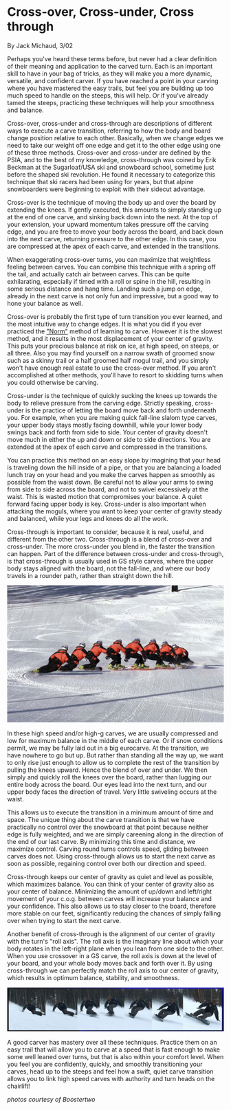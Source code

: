 # Cross-over, Cross-under, Cross through

By Jack Michaud, 3/02

Perhaps you've heard these terms before, but never had a clear definition of their meaning and application to the carved turn. Each is an important skill to have in your bag of tricks, as they will make you a more dynamic, versatile, and confident carver. If you have reached a point in your carving where you have mastered the easy trails, but feel you are building up too much speed to handle on the steeps, this will help. Or if you've already tamed the steeps, practicing these techniques will help your smoothness and balance.

Cross-over, cross-under and cross-through are descriptions of different ways to execute a carve transition, referring to how the body and board change position relative to each other. Basically, when we change edges we need to take our weight off one edge and get it to the other edge using one of these three methods. Cross-over and cross-under are defined by the PSIA, and to the best of my knowledge, cross-through was coined by Erik Beckman at the Sugarloaf/USA ski and snowboard school, sometime just before the shaped ski revolution. He found it necessary to categorize this technique that ski racers had been using for years, but that alpine snowboarders were beginning to exploit with their sidecut advantage.

Cross-over is the technique of moving the body up and over the board by extending the knees. If gently executed, this amounts to simply standing up at the end of one carve, and sinking back down into the next. At the top of your extension, your upward momentum takes pressure off the carving edge, and you are free to move your body across the board, and back down into the next carve, returning pressure to the other edge. In this case, you are compressed at the apex of each carve, and extended in the transitions.

When exaggerating cross-over turns, you can maximize that weightless feeling between carves. You can combine this technique with a spring off the tail, and actually catch air between carves. This can be quite exhilarating, especially if timed with a roll or spine in the hill, resulting in some serious distance and hang time. Landing such a jump on edge, already in the next carve is not only fun and impressive, but a good way to hone your balance as well.

Cross-over is probably the first type of turn transition you ever learned, and the most intuitive way to change edges. It is what you did if you ever practiced the ["Norm"](/articles/norm-part-1/article.md) method of learning to carve. However it is the slowest method, and it results in the most displacement of your center of gravity. This puts your precious balance at risk on ice, at high speed, on steeps, or all three. Also you may find yourself on a narrow swath of groomed snow such as a skinny trail or a half groomed half mogul trail, and you simply won't have enough real estate to use the cross-over method. If you aren't accomplished at other methods, you'll have to resort to skidding turns when you could otherwise be carving.

Cross-under is the technique of quickly sucking the knees up towards the body to relieve pressure from the carving edge. Strictly speaking, cross-under is the practice of letting the board move back and forth underneath you. For example, when you are making quick fall-line slalom type carves, your upper body stays mostly facing downhill, while your lower body swings back and forth from side to side. Your center of gravity doesn't move much in either the up and down or side to side directions. You are extended at the apex of each carve and compressed in the transitions.

You can practice this method on an easy slope by imagining that your head is traveling down the hill inside of a pipe, or that you are balancing a loaded lunch tray on your head and you make the carves happen as smoothly as possible from the waist down. Be careful not to allow your arms to swing from side to side across the board, and not to swivel excessively at the waist. This is wasted motion that compromises your balance. A quiet forward facing upper body is key. Cross-under is also important when attacking the moguls, where you want to keep your center of gravity steady and balanced, while your legs and knees do all the work.

Cross-through is important to consider, because it is real, useful, and different from the other two. Cross-through is a blend of cross-over and cross-under. The more cross-under you blend in, the faster the transition can happen. Part of the difference between cross-under and cross-through, is that cross-through is usually used in GS style carves, where the upper body stays aligned with the board, not the fall-line, and where our body travels in a rounder path, rather than straight down the hill.

![snowboarder carving sequence](assets/1.png)

In these high speed and/or high-g carves, we are usually compressed and low for maximum balance in the middle of each carve. Or if snow conditions permit, we may be fully laid out in a big eurocarve. At the transition, we have nowhere to go but up. But rather than standing all the way up, we want to only rise just enough to allow us to complete the rest of the transition by pulling the knees upward. Hence the blend of over and under. We then simply and quickly roll the knees over the board, rather than lugging our entire body across the board. Our eyes lead into the next turn, and our upper body faces the direction of travel. Very little swiveling occurs at the waist.

This allows us to execute the transition in a minimum amount of time and space. The unique thing about the carve transition is that we have practically no control over the snowboard at that point because neither edge is fully weighted, and we are simply careening along in the direction of the end of our last carve. By minimizing this time and distance, we maximize control. Carving round turns controls speed, gliding between carves does not. Using cross-through allows us to start the next carve as soon as possible, regaining control over both our direction and speed.

Cross-through keeps our center of gravity as quiet and level as possible, which maximizes balance. You can think of your center of gravity also as your center of balance. Minimizing the amount of up/down and left/right movement of your c.o.g. between carves will increase your balance and your confidence. This also allows us to stay closer to the board, therefore more stable on our feet, significantly reducing the chances of simply falling over when trying to start the next carve.

Another benefit of cross-through is the alignment of our center of gravity with the turn's "roll axis". The roll axis is the imaginary line about which your body rotates in the left-right plane when you lean from one side to the other. When you use crossover in a GS carve, the roll axis is down at the level of your board, and your whole body moves back and forth over it. By using cross-through we can perfectly match the roll axis to our center of gravity, which results in optimum balance, stability, and smoothness.

![snowboarder carving sequence](assets/2.png)

A good carver has mastery over all these techniques. Practice them on an easy trail that will allow you to carve at a speed that is fast enough to make some well leaned over turns, but that is also within your comfort level. When you feel you are confidently, quickly, and smoothly transitioning your carves, head up to the steeps and feel how a swift, quiet carve transition allows you to link high speed carves with authority and turn heads on the chairlift!

*photos courtesy of Boostertwo*
